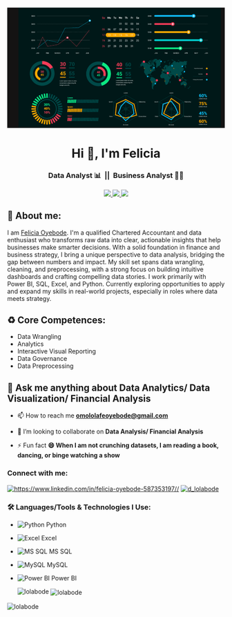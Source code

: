 ![](https://github.com/lolabode/Felicia-Oyebode-/blob/main/jpng.png)

<h1 align="center">Hi 👋, I'm Felicia </h1>

<div align="center">

<h3>Data Analyst 📊 &nbsp;||&nbsp; Business Analyst 👩‍💻 </h3>

</div>

<div align="center">
  <a href="https://lolabode.github.io" target="_blank">
    <img src="https://img.shields.io/badge/PORTFOLIO-yellow?style=for-the-badge&logo=sap&logoColor=black" />
  </a>

 <a href="https://www.linkedin.com/in/felicia-oyebode-587353197/" target="_blank">
    <img src="https://img.shields.io/badge/LINKEDIN-0077B5?style=for-the-badge&logo=linkedin&logoColor=white" />
  </a>
  <a href="https://github.com/lolabode" target="_blank">
    <img src="https://img.shields.io/badge/GITHUB-1DA1F2?style=for-the-badge&logo=twitter&logoColor=white" />
  </a>
</div>

## 🚀 About me:

I am [Felicia Oyebode](https://www.linkedin.com/in/felicia-oyebode-587353197/). I'm a qualified Chartered Accountant and data enthusiast who transforms raw data into clear, actionable insights that help businesses make smarter decisions. With a solid foundation in finance and business strategy, I bring a unique perspective to data analysis, bridging the gap between numbers and impact. My skill set spans data wrangling, cleaning, and preprocessing, with a strong focus on building intuitive dashboards and crafting compelling data stories. I work primarily with Power BI, SQL, Excel, and Python. Currently exploring opportunities to apply and expand my skills in real-world projects, especially in roles where data meets strategy. 

## :recycle: Core Competences:

- Data Wrangling
- Analytics
- Interactive Visual Reporting
- Data Governance
- Data Preprocessing


## 💬 Ask me anything about **Data Analytics/ Data Visualization/ Financial Analysis**

- 📫 How to reach me **omololafeoyebode@gmail.com**

- 👯 I’m looking to collaborate on **Data Analysis/ Financial Analysis**

- ⚡ Fun fact **😄 When I am not crunching datasets, I am reading a book, dancing, or binge watching a show**

<h3 align="left">Connect with me:</h3>
<p align="left">
<a href="https://www.linkedin.com/in/felicia-oyebode-587353197/" target="blank"><img align="center" src="https://raw.githubusercontent.com/rahuldkjain/github-profile-readme-generator/master/src/images/icons/Social/linked-in-alt.svg" alt="https://www.linkedin.com/in/felicia-oyebode-587353197//" height="30" width="40" /></a>
<a href="https://www.instagram.com/d_lolabode/" target="blank"><img align="center" src="https://raw.githubusercontent.com/rahuldkjain/github-profile-readme-generator/master/src/images/icons/Social/instagram.svg" alt="d_lolabode" height="30" width="40" /></a>
</p>

### 🛠 Languages/Tools & Technologies I Use:

- ![Python](https://img.icons8.com/color/48/000000/python.png) Python

- ![Excel](https://img.icons8.com/color/48/000000/microsoft-excel-2019--v1.png) Excel

-  ![MS SQL](https://img.icons8.com/color/48/000000/microsoft-sql-server.png) MS SQL

- ![MySQL](https://img.icons8.com/color/48/000000/mysql-logo.png) MySQL

- ![Power BI](https://img.icons8.com/color/48/000000/power-bi.png) Power BI

  </a>
  
  <p><img align="left" src="https://github-readme-stats.vercel.app/api/top-langs?username=lolabode&show_icons=true&locale=en&layout=compact" alt="lolabode" /></p
</p> <p>&nbsp;<img align="center" src="https://github-readme-stats.vercel.app/api?username=lolabode&show_icons=true&locale=en" alt="lolabode" /></p>
<p><img align="center" src="https://github-readme-streak-stats.herokuapp.com/?user=lolabode&" alt="lolabode" /></p>
